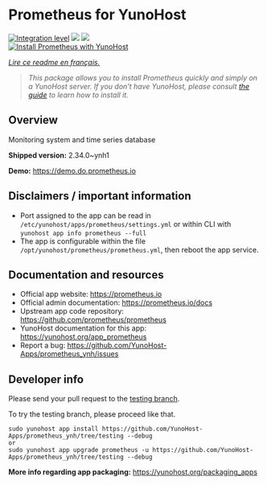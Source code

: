 <!--
N.B.: This README was automatically generated by https://github.com/YunoHost/apps/tree/master/tools/README-generator
It shall NOT be edited by hand.
-->

# Prometheus for YunoHost

[![Integration level](https://dash.yunohost.org/integration/prometheus.svg)](https://dash.yunohost.org/appci/app/prometheus) ![](https://ci-apps.yunohost.org/ci/badges/prometheus.status.svg) ![](https://ci-apps.yunohost.org/ci/badges/prometheus.maintain.svg)  
[![Install Prometheus with YunoHost](https://install-app.yunohost.org/install-with-yunohost.svg)](https://install-app.yunohost.org/?app=prometheus)

*[Lire ce readme en français.](./README_fr.md)*

> *This package allows you to install Prometheus quickly and simply on a YunoHost server.
If you don't have YunoHost, please consult [the guide](https://yunohost.org/#/install) to learn how to install it.*

## Overview

Monitoring system and time series database

**Shipped version:** 2.34.0~ynh1

**Demo:** https://demo.do.prometheus.io

## Disclaimers / important information

* Port assigned to the app can be read in `/etc/yunohost/apps/prometheus/settings.yml`
 or within CLI with `yunohost app info prometheus --full`
* The app is configurable within the file `/opt/yunohost/prometheus/prometheus.yml`, then reboot the app service.

## Documentation and resources

* Official app website: https://prometheus.io
* Official admin documentation: https://prometheus.io/docs
* Upstream app code repository: https://github.com/prometheus/prometheus
* YunoHost documentation for this app: https://yunohost.org/app_prometheus
* Report a bug: https://github.com/YunoHost-Apps/prometheus_ynh/issues

## Developer info

Please send your pull request to the [testing branch](https://github.com/YunoHost-Apps/prometheus_ynh/tree/testing).

To try the testing branch, please proceed like that.
```
sudo yunohost app install https://github.com/YunoHost-Apps/prometheus_ynh/tree/testing --debug
or
sudo yunohost app upgrade prometheus -u https://github.com/YunoHost-Apps/prometheus_ynh/tree/testing --debug
```

**More info regarding app packaging:** https://yunohost.org/packaging_apps